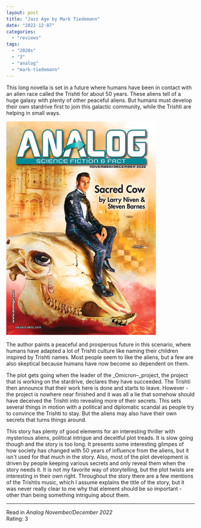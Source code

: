 ```yaml
---
layout: post
title: "Jazz Age by Mark Tiedemann"
date: "2022-12-07"
categories:
  - "reviews"
tags:
  - "2020s"
  - "3"
  - "analog"
  - "mark-tiedemann"
---
```


This long novella is set in a future where humans have been in contact with an alien race called the Trishti for about 50 years. These aliens tell of a huge galaxy with plenty of other peaceful aliens. But humans must develop their own stardrive first to join this galactic community, while the Trishti are helping in small ways.

![](/assets/images/aff_novdec22_400x570.png)

The author paints a peaceful and prosperous future in this scenario, where humans have adapted a lot of Trishti culture like naming their children inspired by Trishti names. Most people seem to like the aliens, but a few are also skeptical because humans have now become so dependent on them.

The plot gets going when the leader of the _Omicron–_project, the project that is working on the stardrive, declares they have succeeded. The Trishti then announce that their work here is done and starts to leave. However - the project is nowhere near finished and it was all a lie that somehow should have deceived the Trishti into revealing more of their secrets. This sets several things in motion with a political and diplomatic scandal as people try to convince the Trishti to stay. But the aliens may also have their own secrets that turns things around.

This story has plenty of good elements for an interesting thriller with mysterious aliens, political intrigue and deceitful plot treads. It is slow going though and the story is too long. It presents some interesting glimpes of how society has changed with 50 years of influence from the aliens, but it isn't used for that much in the story. Also, most of the plot development is driven by people keeping various secrets and only reveal them when the story needs it. It is not my favorite way of storytelling, but the plot twists are interesting in their own right. Throughout the story there are a few mentions of the Trishtis music, which I assume explains the title of the story, but it was never really clear to me why that element should be so important - other than being something intriguing about them.

* * *

Read in _Analog November/December 2022_\
Rating: 3
